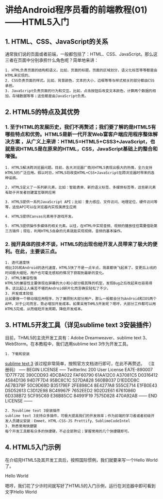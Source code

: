 # 讲给Android程序员看的前端教程(01)——HTML5入门 

## 1. HTML、CSS、JavaScript的关系
  通常我们说的页面或者前端，一般都包括了：HTML、CSS、JavaScript。那么这三者在页面中分别承担什么角色呢？简单地来讲：

    1. HTML负责页面的结构和语义。比如，页面的标题，页面的区域划分，语义化标签等等都是由HTML来实现的。
    2. CSS负责页面的样式。比如，背景颜色，文本的大小，边框等等与样式相关的部分都由CSS承担。
    3. JavaScript负责页面的行为和交互。比如，点击按钮后改变文本颜色，计算两个数据的相加，存储数据等等；这些都是由JavaScript负责。

## 2. HTML5的特点及其优势
 
### 1. 至于HTML的发展历史，我们不再赘述；我们要了解的是HTML5有哪些特点和优势。HTML5是新一代开发Web富客户端应用程序整体解决方案 ，从广义上来讲：HTML5=HTML5+CSS3+JavaScript，也就是说HTML5是在原来的HTML，CSS，JavaScript基础上的整合和增强。

    1. HTML5解决跨浏览器问题。目前，各大浏览器厂商对HTML5表现出极大的热情，全力支持HTML5的广泛应用。假以时日，HTML5将改变HTML+CSS+JavaScript在跨浏览器时带来的各种诟病。

    2. HTML5定义了一系列新元素，比如：智能表单、新的语义标签、多媒体标签等，这些新元素有助于开发者创建富互联网应用

    3. HTML5提供一系列JavaScript API；比如：重力感应、文件访问、地理定位、硬件访问等等，这些API可以在浏览器内实现类原生应用

    4. HTML5提供Canvas元素用于游戏开发。

    5. HTML5提供操作多媒体的相关元素。以往，在HTML中实现音频、视频的播放往往需要借助第三方插件；现在，利用HTML5自身的元素就能实现视频，音频的基本操作。
 
### 2. 抛开具体的技术不谈，HTML5的出现也给开发人员带来了极大的便利。在此，主要谈三点。
    1. 迭代速度快
    相比IOS和Android的迭代速度，HTML5快了不是一点半点，简直都快飞起来了。变更后上线的时间极大缩短，用户也可毫无感知的情况下获取到最新的变化。
    2. HTML5兼容性强
    HTML5的兼容性主要体现在屏幕的大小和小部分极其殊的机型，发现Bug之后改起来也容易得多。这比起让人痛苦不堪的Android碎片化而言确实轻松了不少。
    3. 开发成本较低
    比如要做一个移动端应用程序，为了兼顾到大部分用户，那么一般都会分为Android和IOS两个APP。对于公司而言，势必增加开发成本。如果采用THML5开发呢？嗯哼，大部分工作都可以用HTML5完成，从而缩短开发周期，降低开发成本。
## 3. HTML5开发工具（详见sublime text 3安装插件）

目前，THML5的主流开发工具有：Adobe Dreamweaver、sublime text 3、 WebStorm。在本教程中，我们选用sublime text 3作为开发工具。

    1. 下载和安装
[sublime text 3](http://www.sublimetext.com/)
    该过程非常简单，按照官方文档进行即可，在此不再赘述。
		（注册码）
		—– BEGIN LICENSE —–
		TwitterInc
		200 User License
		EA7E-890007
		1D77F72E 390CDD93 4DCBA022 FAF60790
		61AA12C0 A37081C5 D0316412 4584D136
		94D7F7D4 95BC8C1C 527DA828 560BB037
		D1EDDD8C AE7B379F 50C9D69D B35179EF
		2FE898C4 8E4277A8 555CE714 E1FB0E43
		D5D52613 C3D12E98 BC49967F 7652EED2
		9D2D2E61 67610860 6D338B72 5CF95C69
		E36B85CC 84991F19 7575D828 470A92AB
		—— END LICENSE ——

    2. 为sublime text 3安装插件
    sublime text 3支持众多插件，可极大提高我们的开发效率；作为前端的学习者或者初级开发人员建议安装：Emmet、HTML-CSS-JS Prettify、SublimeCodeIntel
    3. 熟悉常用快捷键
    每个开发工具都有众多的快捷键，不必全部熟记；掌握常用的几个快捷键即可。

## 4. HTML5入门示例

在介绍完HTML5及其开发工具后，按照国际惯例，我们就要来写一个Hello World了。

<!DOCTYPE html>
<html lang="en">
<head>
    <meta charset="UTF-8">
    <title>title</title>
</head>
<body>
    <p>Hello World</p>
</body>
</html>

嗯哼，我们花了少许时间就写好了HTML5的入门示例，运行在浏览器中即可看到文字Hello World